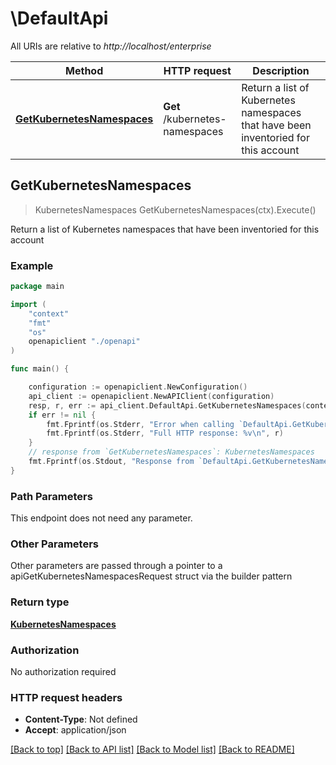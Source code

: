 # \DefaultApi

All URIs are relative to *http://localhost/enterprise*

Method | HTTP request | Description
------------- | ------------- | -------------
[**GetKubernetesNamespaces**](DefaultApi.md#GetKubernetesNamespaces) | **Get** /kubernetes-namespaces | Return a list of Kubernetes namespaces that have been inventoried for this account



## GetKubernetesNamespaces

> KubernetesNamespaces GetKubernetesNamespaces(ctx).Execute()

Return a list of Kubernetes namespaces that have been inventoried for this account



### Example

```go
package main

import (
    "context"
    "fmt"
    "os"
    openapiclient "./openapi"
)

func main() {

    configuration := openapiclient.NewConfiguration()
    api_client := openapiclient.NewAPIClient(configuration)
    resp, r, err := api_client.DefaultApi.GetKubernetesNamespaces(context.Background()).Execute()
    if err != nil {
        fmt.Fprintf(os.Stderr, "Error when calling `DefaultApi.GetKubernetesNamespaces``: %v\n", err)
        fmt.Fprintf(os.Stderr, "Full HTTP response: %v\n", r)
    }
    // response from `GetKubernetesNamespaces`: KubernetesNamespaces
    fmt.Fprintf(os.Stdout, "Response from `DefaultApi.GetKubernetesNamespaces`: %v\n", resp)
}
```

### Path Parameters

This endpoint does not need any parameter.

### Other Parameters

Other parameters are passed through a pointer to a apiGetKubernetesNamespacesRequest struct via the builder pattern


### Return type

[**KubernetesNamespaces**](KubernetesNamespaces.md)

### Authorization

No authorization required

### HTTP request headers

- **Content-Type**: Not defined
- **Accept**: application/json

[[Back to top]](#) [[Back to API list]](../README.md#documentation-for-api-endpoints)
[[Back to Model list]](../README.md#documentation-for-models)
[[Back to README]](../README.md)


